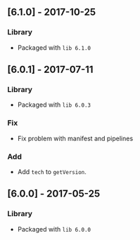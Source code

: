 ## [6.1.0] - 2017-10-25
### Library
- Packaged with `lib 6.1.0`

## [6.0.1] - 2017-07-11
### Library
- Packaged with `lib 6.0.3`
### Fix
- Fix problem with manifest and pipelines
### Add
- Add `tech` to `getVersion`.

## [6.0.0] - 2017-05-25
### Library
- Packaged with `lib 6.0.0`
